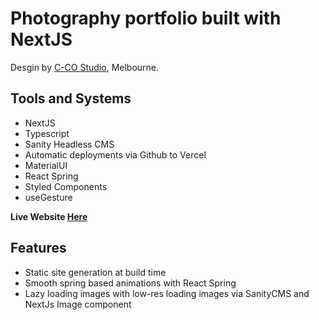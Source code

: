 # Photography portfolio built with NextJS

Desgin by [C-CO Studio](https://www.c-co.studio/), Melbourne.

## Tools and Systems

 - NextJS 
 - Typescript
 - Sanity Headless CMS
 - Automatic deployments via Github to Vercel
 - MaterialUI
 - React Spring 
 - Styled Components
 - useGesture
 

**Live Website [Here](https://www.georgestaniland.net/)** 

## Features

 - Static site generation at build time
 - Smooth spring based animations with React Spring
 - Lazy loading images with low-res loading images via SanityCMS and NextJs Image component
